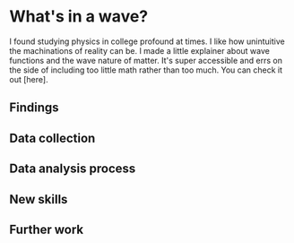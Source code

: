 # What's in a wave?

I found studying physics in college profound at times. I like how unintuitive the machinations of reality can be. I made a little explainer about wave functions and the wave nature of matter. It's super accessible and errs on the side of including too little math rather than too much. You can check it out [here].
 
 ## Findings
 


## Data collection



## Data analysis process



## New skills


## Further work

